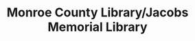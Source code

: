 ---
layout: repo
title: "Monroe County Library/Jacobs Memorial Library"
id: 1166
permalink: repos/1166/
---